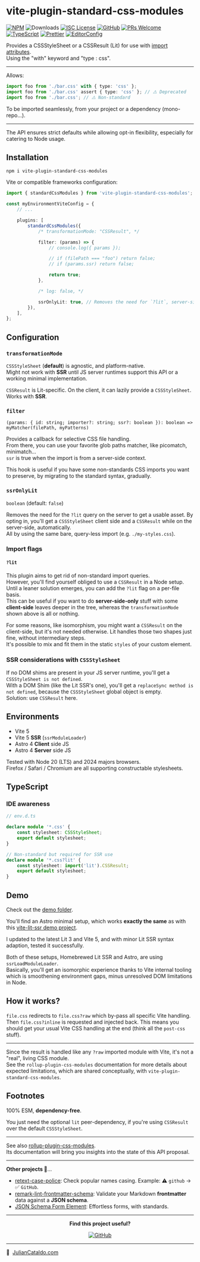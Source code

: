# vite-plugin-standard-css-modules

[![NPM](https://img.shields.io/npm/v/vite-plugin-standard-css-modules)](https://www.npmjs.com/package/vite-plugin-standard-css-modules)
![Downloads](https://img.shields.io/npm/dt/vite-plugin-standard-css-modules)
[![ISC License](https://img.shields.io/npm/l/vite-plugin-standard-css-modules)](./LICENSE)
[![GitHub](https://img.shields.io/badge/Repository-222222?logo=github)](https://github.com/JulianCataldo/vite-plugin-standard-css-modules)
[![PRs Welcome](https://img.shields.io/badge/PRs-welcome-brightgreen)](https://makeapullrequest.com)  
[![TypeScript](https://img.shields.io/badge/TypeScript-333333?logo=typescript)](http://www.typescriptlang.org/)
[![Prettier](https://img.shields.io/badge/Prettier-333333?logo=prettier)](https://prettier.io)
[![EditorConfig](https://img.shields.io/badge/EditorConfig-333333?logo=editorconfig)](https://editorconfig.org)

Provides a CSSStyleSheet or a CSSResult (Lit) for use with [import attributes](https://tc39.es/proposal-import-attributes/).  
Using the "with" keyword and "type : css".

---

Allows:

```ts
import foo from './bar.css' with { type: 'css' };
import foo from './bar.css' assert { type: 'css' }; // ⚠️ Deprecated
import foo from './bar.css'; // ⚠️ Non-standard
```

To be imported seamlessly, from your project or a dependency (mono-repo…).

---

The API ensures strict defaults while allowing opt-in flexibility, especially for catering to Node usage.

## Installation

```
npm i vite-plugin-standard-css-modules
```

Vite or compatible frameworks configuration:

```ts
import { standardCssModules } from 'vite-plugin-standard-css-modules';

const myEnvironmentViteConfig = {
	// ...

	plugins: [
		standardCssModules({
			/* transformationMode: "CSSResult", */

			filter: (params) => {
				// console.log({ params });

				// if (filePath === "foo") return false;
				// if (params.ssr) return false;

				return true;
			},

			/* log: false, */

			ssrOnlyLit: true, // Removes the need for `?lit`, server-side.
		}),
	],
};
```

## Configuration

### `transformationMode`

`CSSStyleSheet` (**default**) is agnostic, and platform-native.  
Might not work with **SSR** until JS server runtimes support this API or a working minimal implementation.

`CSSResult` is Lit-specific. On the client, it can lazily provide a `CSSStyleSheet`.  
Works with **SSR**.

### `filter`

`(params: { id: string; importer?: string; ssr?: boolean }): boolean => myMatcher(filePath, myPatterns)`

Provides a callback for selective CSS file handling.  
From there, you can use your favorite glob paths matcher, like picomatch, minimatch…  
`ssr` is true when the import is from a server-side context.

This hook is useful if you have some non-standards CSS imports you want to preserve, by migrating to the standard syntax, gradually.

### `ssrOnlyLit`

`boolean` (default: `false`)

Removes the need for the `?lit` query on the server to get a usable asset.
By opting in, you'll get a `CSSStyleSheet` client side and a `CSSResult` while on the server-side, automatically.  
All by using the same bare, query-less import (e.g. `./my-styles.css`).

### Import flags

#### `?lit`

This plugin aims to get rid of non-standard import queries.  
However, you'll find yourself obliged to use a `CSSResult` in a Node setup.  
Until a leaner solution emerges, you can add the `?lit` flag on a per-file basis.  
This can be useful if you want to do **server-side-only** stuff with some **client-side**
leaves deeper in the tree, whereas the `transformationMode` shown above is all or nothing.

For some reasons, like isomorphism, you might want a `CSSResult` on the client-side, but it's not needed otherwise.
Lit handles those two shapes just fine, without intermediary steps.  
It's possible to mix and fit them in the static `styles` of your custom element.

### SSR considerations with `CSSStyleSheet`

If no DOM shims are present in your JS server runtime, you'll get a `CSSStyleSheet is not defined`.  
With a DOM Shim (like the Lit SSR's one), you'll get a `replaceSync method is not defined`, because the `CSSStyleSheet` global object is empty.  
Solution: use `CSSResult` here.

## Environments

- Vite 5
- Vite 5 **SSR** (`ssrModuleLoader`)
- Astro 4 **Client** side JS
- Astro 4 **Server** side JS

Tested with Node 20 (LTS) and 2024 majors browsers.  
Firefox / Safari / Chromium are all supporting constructable stylesheets.

## TypeScript

### IDE awareness

```ts
// env.d.ts

declare module '*.css' {
	const stylesheet: CSSStyleSheet;
	export default stylesheet;
}

// Non-standard but required for SSR use
declare module '*.css?lit' {
	const stylesheet: import('lit').CSSResult;
	export default stylesheet;
}
```

## Demo

Check out the [demo folder](https://github.com/JulianCataldo/vite-plugin-standard-css-modules).

You'll find an Astro minimal setup, which works **exactly the same** as with this
[vite-lit-ssr demo project](https://github.com/vikerman/vite-lit-ssr).

I updated to the latest Lit 3 and Vite 5, and with minor Lit SSR syntax adaption, tested it successfully.

Both of these setups, Homebrewed Lit SSR and Astro, are using `ssrLoadModuleLoader`.  
Basically, you'll get an isomorphic experience thanks to Vite internal tooling which is smoothening environment gaps, minus unresolved DOM limitations in Node.

## How it works?

`file.css` redirects to `file.css?raw` which by-pass all specific Vite handling.  
Then `file.css?inline` is requested and injected back. This means you should get your usual Vite CSS handling at the end (think all the `post-css` stuff).

---

Since the result is handled like any `?raw` imported module with Vite, it's not a "real", living CSS module.  
See the `rollup-plugin-css-modules` documentation for more details about expected limitations, which are shared conceptually, with `vite-plugin-standard-css-modules`.

## Footnotes

100% ESM, **dependency-free**.

You just need the optional `lit` peer-dependency, if you're using `CSSResult` over the default `CSSStyleSheet`.

---

See also [rollup-plugin-css-modules](https://www.npmjs.com/package/rollup-plugin-css-modules).  
Its documentation will bring you insights into the state of this API proposal.

---

**Other projects 👀**…

- [retext-case-police](https://github.com/JulianCataldo/retext-case-police): Check popular names casing. Example: ⚠️ `github` → ✅ `GitHub`.
- [remark-lint-frontmatter-schema](https://github.com/JulianCataldo/remark-lint-frontmatter-schema): Validate your Markdown **frontmatter** data against a **JSON schema**.
- [JSON Schema Form Element](https://github.com/json-schema-form-element/jsfe): Effortless forms, with standards.

---

<div align="center">

**Find this project useful?**

[![GitHub](https://img.shields.io/badge/Star_me_on_GitHub-222222?logo=github&style=social)](https://github.com/JulianCataldo/vite-plugin-standard-css-modules)

</div>

---

🔗  [JulianCataldo.com](https://www.juliancataldo.com)

